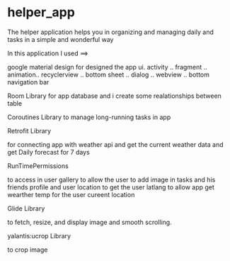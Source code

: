 # helper_app
The helper application helps you in organizing and managing daily and tasks in a simple and wonderful way

In this application I used ==>

google material design for designed the app ui.
activity .. fragment .. animation.. recyclerview .. bottom sheet .. dialog .. webview .. bottom navigation bar

Room Library
for app database and i create some realationships between table

Coroutines Library
to manage long-running tasks in app

Retrofit Library

for connecting app with weather api and get the current weather data and get Daily forecast for 7 days

RunTimePermissions

to access in user gallery to allow the user to add image in tasks and his friends profile and user location to get the user latlang to allow app get wearther temp for the user cureent location

Glide Library

to fetch, resize, and display image and smooth scrolling.

yalantis:ucrop Library

to crop image 




